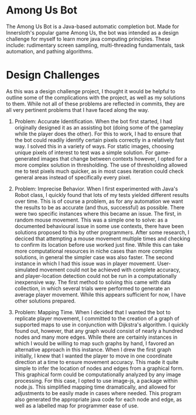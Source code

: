 # Among Us Bot

The Among Us Bot is a Java-based automatic completion bot. Made for Innersloth's popular game Among Us, the bot was intended as a design challenge for myself to learn more java computing principles. These include: rudimentary screen sampling, multi-threading fundamentals, task automation, and pathing algorithms.

# Design Challenges

As this was a design challenge project, I thought it would be helpful to outline some of the complications with the project, as well as my solutions to them. While not all of these problems are reflected in commits, they are all very pertinent problems that I have faced along the way.

1. Problem: Accurate Identification. When the bot first started, I had originally designed it as an assisting bot (doing some of the gameplay while the player does the other). For this to work, I had to ensure that the bot could readily identify certain pixels correctly in a relatively fast way. I solved this in a variety of ways. For static images, choosing unique pixels of interest to test was a simple solution. For game-generated images that change between contexts however, I opted for a more complex solution in thresholding. The use of thresholding allowed me to test pixels much quicker, as in most cases iteration could check general areas instead of specifically every pixel.

2. Problem: Imprecise Behavior. When I first experimented with Java's Robot class, I quickly found that lots of my tests yielded different results over time. This is of course a problem, as for any automation we want the results to be as accurate (and thus, successful) as possible. There were two specific instances where this became an issue. The first, in random mouse movement. This was a simple one to solve: as a documented behavioural issue in some use contexts, there have been solutions proposed to this by other programmers. After some research, I deciced that attempting a mouse movement multiple times and checking to confirm its location before use worked just fine. While this can take more computational resources in niche cases than more complex solutions, in general the simpler case was also faster. The second instance in which I had this issue was in player movement. User-simulated movement could not be achieved with complete accuracy, and player-location detection could not be run in a computationally inexpensive way. The first method to solving this came with data collection, in which several trials were performed to generate an average player movement. While this appears sufficient for now, I have other solutions prepared.

3. Problem: Mapping Time. When I decided that I wanted the bot to replicate player movement, I committed to the creation of a graph of supported maps to use in conjunction with Dijkstra's algorithm. I quickly found out, however, that any graph would consist of nearly a hundred nodes and many more edges. While there are certainly instances in which I would be willing to map such graphs by hand, I favored an alternative approach in this instance. When I drew the first graph initially, I knew that I wanted the player to move in one coordinate direction at a time to ensure movement accuracy. This made it quite simple to infer the location of nodes and edges from a graphical form. This graphical form could be computationally analyzed by any image processing. For this case, I opted to use image-js, a package within node.js. This simplified mapping time dramatically, and allowed for adjustments to be easily made in cases where needed. This program also generated the appropriate java code for each node and edge, as well as a labelled map for programmer ease of use.
